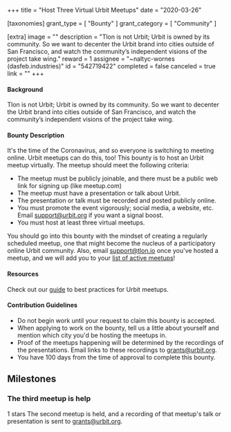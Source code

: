 +++
title = "Host Three Virtual Urbit Meetups"
date = "2020-03-26"

[taxonomies]
grant_type = [ "Bounty" ]
grant_category = [ "Community" ]

[extra]
image = ""
description = "Tlon is not Urbit; Urbit is owned by its community. So we want to decenter the Urbit brand into cities outside of San Francisco, and watch the community’s independent visions of the project take wing."
reward = 1
assignee = "~naltyc-wornes (dasfeb.industries)"
id = "542719422"
completed = false
canceled = true
link = ""
+++

#### Background

Tlon is not Urbit; Urbit is owned by its community. So we want to decenter the Urbit brand into cities outside of San Francisco, and watch the community’s independent visions of the project take wing.

#### Bounty Description

It's the time of the Coronavirus, and so everyone is switching to meeting online. Urbit meetups can do this, too! This bounty is to host an Urbit meetup virtually. The meetup should meet the following criteria:

- The meetup must be publicly joinable, and there must be a public web link for signing up (like meetup.com)
- The meetup must have a presentation or talk about Urbit.
- The presentation or talk must be recorded and posted publicly online.
- You must promote the event vigorously; social media, a website, etc. Email support@urbit.org if you want a signal boost.
- You must host at least three virtual meetups.

You should go into this bounty with the mindset of creating a regularly scheduled meetup, one that might become the nucleus of a participatory online Urbit community. Also, email support@tlon.io once you've hosted a meetup, and we will add you to your [list of active meetups](https://urbit.org/community/meetups/)!

#### Resources

Check out our [guide](https://urbit.org/community/hosting-a-meetup/) to best practices for Urbit meetups.

#### Contribution Guidelines

- Do not begin work until your request to claim this bounty is accepted.
- When applying to work on the bounty, tell us a little about yourself and mention which city you'd be hosting the meetups in.
- Proof of the meetups happening will be determined by the recordings of the presentations. Email links to these recordings to grants@urbit.org.
- You have 100 days from the time of approval to complete this bounty.

## Milestones

### The third meetup is help

1 stars
The second meetup is held, and a recording of that meetup's talk or presentation is sent to grants@urbit.org.
